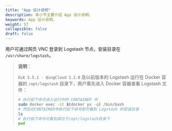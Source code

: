```yaml
---
title: "App 设计说明"
description: 本小节主要介绍 App 设计说明。
keywords: App 设计说明,
weight: 57
collapsible: false
draft: false
---
```


用户可通过网页 VNC 登录到 Logstash 节点，安装目录在 `/usr/share/logstash`。

> **说明**：
>
> `ELK 5.5.1 - QingCloud 1.2.0` 及以前版本的 Logstash 运行在 Docker 容器的 `/opt/logstash` 目录下，用户需先进入 Docker 容器查看 Logstash 文件：
>
> ```bash
> # 执行如下命令进入运行中的 CONTAINER 中
> sudo docker exec -it $(docker ps -q) /bin/bash
> # 然后在CONTAINER中执行如下命令即可看到 Logstash 的安装目录
> ls
> # 执行如下命令可看到其位于/opt/logstash目录下
> pwd
> ```

